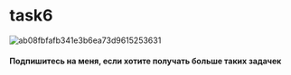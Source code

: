 # task6
![ab08fbfafb341e3b6ea73d9615253631](https://github.com/tamrazov/task6/assets/48178555/a453bff8-b7cc-4b34-8393-7312c151b018)

#### Подпишитесь на меня, если хотите получать больше таких задачек
